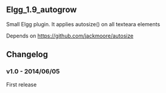 ## Elgg_1.9_autogrow 

Small Elgg plugin. It applies autosize() on all texteara elements

Depends on https://github.com/jackmoore/autosize

## Changelog

### v1.0 - 2014/06/05
First release
